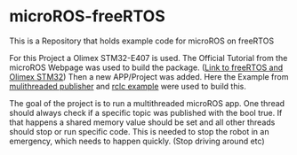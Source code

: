 # microROS-freeRTOS
This is a Repository that holds example code for microROS on freeRTOS

For this Project a Olimex STM32-E407 is used.
The Official Tutorial from the microROS Webpage was used to build the package. ([Link to freeRTOS and Olimex STM32](https://micro.ros.org/docs/tutorials/core/first_application_rtos/freertos/))
Then a new APP/Project was added. Here the Example from [mulithreaded publisher](https://github.com/micro-ROS/micro_ros_espidf_component/blob/iron/examples/multithread_publisher/main/main.c)
and [rclc example](https://github.com/micro-ROS/micro-ROS-demos/blob/feature/multithread/rclc/multithread_publisher_subscriber/main.c) were used to build this.


The goal of the project is to run a multithreaded microROS app. One thread should always check if a specific topic was published with the bool true.
If that happens a shared memory value should be set and all other threads should stop or run specific code.
This is needed to stop the robot in an emergency, which needs to happen quickly. (Stop driving around etc)

